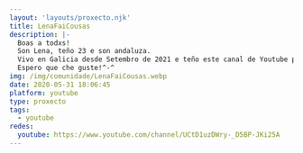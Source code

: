 ```yaml
---
layout: 'layouts/proxecto.njk'
title: LenaFaiCousas
description: |-
  Boas a todxs!
  Son Lena, teño 23 e son andaluza.
  Vivo en Galicia desde Setembro de 2021 e teño este canal de Youtube para falar un pouco do meu día a día, mellorar o meu galego e dar técnicas de estudo.
  Espero que che guste!^-^
img: /img/comunidade/LenaFaiCousas.webp
date: 2020-05-31 18:06:45
platform: youtube
type: proxecto
tags:
  - youtube
redes:
  youtube: https://www.youtube.com/channel/UCtD1uzDWry-_D5BP-JKi25A
---
```

